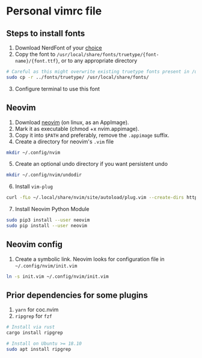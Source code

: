# Personal vimrc file

## Steps to install fonts

1. Download NerdFont of your [choice](https://github.com/ryanoasis/nerd-fonts#patched-fonts)
2. Copy the font to `/usr/local/share/fonts/truetype/{font-name}/{font.ttf}`, or to any appropriate directory

```bash
# Careful as this might overwrite existing truetype fonts present in /usr/local/share/fonts
sudo cp -r ../fonts/truetype/ /usr/local/share/fonts/
```
3. Configure terminal to use this font

## Neovim

1. Download [neovim](https://github.com/neovim/neovim/releases) (on linux, as an AppImage).
2. Mark it as executable (chmod +x nvim.appimage).
3. Copy it into `$PATH` and preferably, remove the `.appimage` suffix.
4. Create a directory for neovim's `.vim` file

```bash
mkdir ~/.config/nvim
```

5. Create an optional undo directory if you want persistent undo

```bash
mkdir ~/.config/nvim/undodir
```

6. Install `vim-plug`
```bash
curl -fLo ~/.local/share/nvim/site/autoload/plug.vim --create-dirs https://raw.githubusercontent.com/junegunn/vim-plug/master/plug.vim
```

7. Install Neovim Python Module
```bash
sudo pip3 install --user neovim
sudo pip install --user neovim
```

## Neovim config
1. Create a symbolic link. Neovim looks for configuration file in `~/.config/nvim/init.vim`

```bash
ln -s init.vim ~/.config/nvim/init.vim
```

## Prior dependencies for some plugins

1. `yarn` for coc.nvim
2. `ripgrep` for `fzf`
```bash
# Install via rust
cargo install ripgrep

# Install on Ubuntu >= 18.10
sudo apt install ripgrep
```